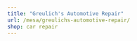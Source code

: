 ```yaml
---
title: "Greulich's Automotive Repair"
url: /mesa/greulichs-automotive-repair/
shop: car repair
---
```


